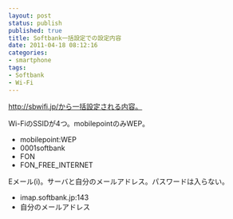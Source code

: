 ```yaml
---
layout: post
status: publish
published: true
title: Softbank一括設定での設定内容
date: 2011-04-18 08:12:16
categories:
- smartphone
tags:
- Softbank
- Wi-Fi
---
```

http://sbwifi.jp/から一括設定される内容。

Wi-FiのSSIDが4つ。mobilepointのみWEP。
<ul>
	<li>mobilepoint:WEP</li>
	<li>0001softbank</li>
	<li>FON</li>
	<li>FON_FREE_INTERNET</li>
</ul>
Eメール(i)。サーバと自分のメールアドレス。パスワードは入らない。
<ul>
	<li>imap.softbank.jp:143</li>
	<li>自分のメールアドレス</li>
</ul>
